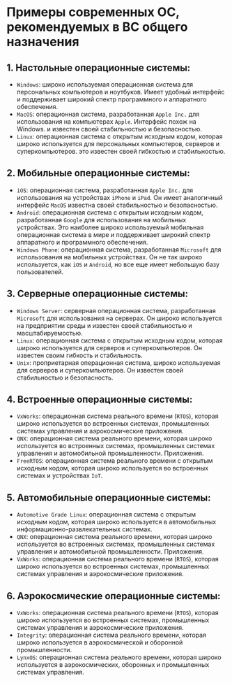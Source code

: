 # Примеры современных ОС, рекомендуемых в ВС общего назначения

## 1. Настольные операционные системы:

* `Windows`: широко используемая операционная система для персональных компьютеров и ноутбуков. Имеет удобный интерфейс
  и поддерживает широкий спектр программного и аппаратного обеспечения.
* `MacOS`: операционная система, разработанная `Apple Inc.` для использования на компьютерах `Apple`. Интерфейс похож на
  Windows. и известен своей стабильностью и безопасностью.
* `Linux`: операционная система с открытым исходным кодом, которая широко используется для персональных компьютеров,
  серверов и суперкомпьютеров. это известен своей гибкостью и стабильностью.

## 2. Мобильные операционные системы:

* `iOS`: операционная система, разработанная `Apple Inc.` для использования на устройствах `iPhone` и `iPad`. Он имеет
  аналогичный интерфейс `MacOS` известна своей стабильностью и безопасностью.
* `Android`: операционная система с открытым исходным кодом, разработанная `Google` для использования на мобильных
  устройствах. Это наиболее широко используемый мобильная операционная система в мире и поддерживает широкий спектр
  аппаратного и программного обеспечения.
* `Windows Phone`: операционная система, разработанная `Microsoft` для использования на мобильных устройствах. Он не так
  широко используется, как `iOS` и `Android`, но все еще имеет небольшую базу пользователей.

## 3. Серверные операционные системы:

* `Windows Server`: серверная операционная система, разработанная `Microsoft` для использования на серверах. Он широко
  используется на предприятии среды и известен своей стабильностью и масштабируемостью.
* `Linux`: операционная система с открытым исходным кодом, которая широко используется для серверов и суперкомпьютеров.
  Он известен своим гибкость и стабильность.
* `Unix`: проприетарная операционная система, широко используемая для серверов и суперкомпьютеров. Он известен своей
  стабильностью и безопасность.

## 4. Встроенные операционные системы:

* `VxWorks`: операционная система реального времени (`RTOS`), которая широко используется во встроенных системах,
  промышленных системах управления и аэрокосмические приложения.
* `QNX`: операционная система реального времени, которая широко используется во встроенных системах, промышленных
  системах управления и автомобильной промышленности. Приложения.
* `FreeRTOS`: операционная система реального времени с открытым исходным кодом, которая широко используется во
  встроенных системах и устройствах `IoT`.

## 5. Автомобильные операционные системы:

* `Automotive Grade Linux`: операционная система с открытым исходным кодом, которая широко используется в автомобильных
  информационно-развлекательных системах.
* `QNX`: операционная система реального времени, которая широко используется во встроенных системах, промышленных
  системах управления и автомобильной промышленности. Приложения.
* `VxWorks`: операционная система реального времени (`RTOS`), которая широко используется во встроенных системах,
  промышленных системах управления и аэрокосмические приложения.

## 6. Аэрокосмические операционные системы:

* `VxWorks`: операционная система реального времени (`RTOS`), которая широко используется во встроенных системах,
  промышленных системах управления и аэрокосмические приложения.
* `Integrity`: операционная система реального времени, которая широко используется в аэрокосмической и оборонной
  промышленности.
* `LynxOS`: операционная система реального времени, которая широко используется в аэрокосмических, оборонных и
  промышленных системах управления.
